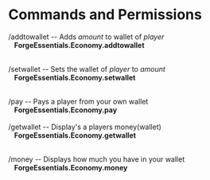 # Commands and Permissions

/addtowallet <player> <amount> -- Adds _amount_ to wallet of _player_<br /> &nbsp;&nbsp; **ForgeEssentials.Economy.addtowallet** <br /><br />

/setwallet <player> <amount> -- Sets the wallet of _player_ to _amount_<br /> &nbsp;&nbsp; **ForgeEssentials.Economy.setwallet** <br /><br />

/pay <player> -- Pays a player from your own wallet<br /> &nbsp;&nbsp; **ForgeEssentials.Economy.pay** <br /><br />
/getwallet <player> -- Display's a players money(wallet)<br /> &nbsp;&nbsp; **ForgeEssentials.Economy.getwallet** <br /><br />

/money -- Displays how much you have in your wallet <br /> &nbsp;&nbsp; **ForgeEssentials.Economy.money** <br /><br />
